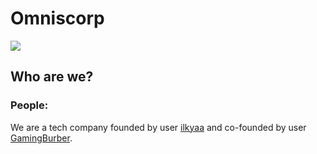 # Omniscorp
![](https://tinyurl.com/omniscorplogo2022)
## Who are we?
### People:
We are a tech company founded by user [ilkyaa](https://github.com/ilkyaa) and co-founded by user [GamingBurber](https://github.com/GamingBurber).
### 
